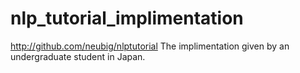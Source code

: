 # nlp_tutorial_implimentation
http://github.com/neubig/nlptutorial 
The implimentation given by an undergraduate student in Japan.
